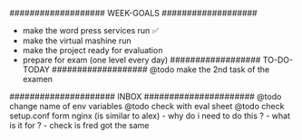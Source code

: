 ################### WEEK-GOALS ###################
- make the word press services run			✅
- make the virtual mashine run
- make the project ready for evaluation
- prepare for exam (one level every day)
################## TO-DO-TODAY ###################
@todo make the 2nd task of the examen

##################### INBOX ######################
@todo change name of env variables
@todo check with eval sheet
@todo check setup.conf form nginx (is similar to alex)
	- why do i need to do this ?
	- what is it for ?
	- check is fred got the same
